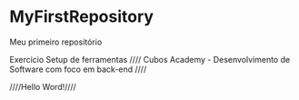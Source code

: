 # MyFirstRepository
Meu primeiro repositório

Exercicio Setup de ferramentas //// 
Cubos Academy - Desenvolvimento de Software com foco em back-end ////

////Hello Word!////